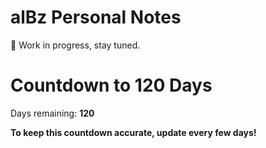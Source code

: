 # alBz Personal Notes

🚀 Work in progress, stay tuned.

# Countdown to 120 Days

Days remaining: **120**

**To keep this countdown accurate, update every few days!**
